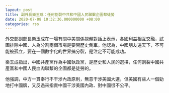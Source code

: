 ```yaml
---
layout: post
title: 副外長樂玉成：任何割裂中共和中國人民聯繫企圖都徒勞
date: 2020-07-08 10:32:36.000000000 +08:00
categories: rss
---
```


外交部副部長樂玉成在一場有關中美關係視頻對話上表示，各國利益相互交融，試圖排除中國、人為分割兩個市場是要開歷史倒車。他認為，中國朋友遍天下，不可能被孤立，要在一個數字化的世界搞分裂，是注定不可能成功。

樂玉成指出，中國共產黨作為中國執政黨，是歷史和人民的選擇，任何割裂中國共產黨和中國人民血肉聯繫的企圖都是徒勞的。

他強調，中方一貫奉行不干涉內政原則，無意干涉美國大選，但美國有些人一個勁地打中國牌，又反過來指責中國干涉美國內政、對中國很不公平。
